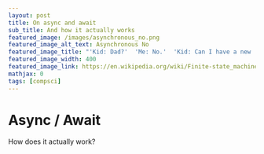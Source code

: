 ```yaml
---
layout: post
title: On async and await
sub_title: And how it actually works
featured_image: /images/asynchronous_no.png
featured_image_alt_text: Asynchronous No
featured_image_title: "'Kid: Dad?'  'Me: No.'  'Kid: Can I have a new ...?'"
featured_image_width: 400
featured_image_link: https://en.wikipedia.org/wiki/Finite-state_machine
mathjax: 0
tags: [compsci]
---
```


# Async / Await

How does it actually work?
